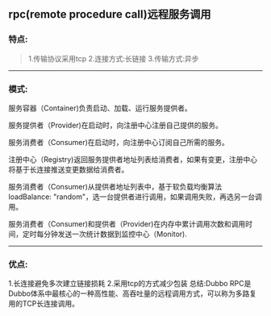 ## rpc(remote procedure call)远程服务调用

### 特点:
>1.传输协议采用tcp
2.连接方式:长链接
3.传输方式:异步

---

### 模式:
>
服务容器（Container)负责启动、加载、运行服务提供者。

服务提供者（Provider)在启动时，向注册中心注册自己提供的服务。

服务消费者（Consumer)在启动时，向注册中心订阅自己所需的服务。

注册中心（Registry)返回服务提供者地址列表给消费者，如果有变更，注册中心将基于长连接推送变更数据给消费者。

服务消费者（Consumer)从提供者地址列表中，基于软负载均衡算法loadBalance: "random"，选一台提供者进行调用，如果调用失败，再选另一台调用。

服务消费者（Consumer)和提供者（Provider)在内存中累计调用次数和调用时间，定时每分钟发送一次统计数据到监控中心（Monitor).

---

### 优点:
1.长连接避免多次建立链接损耗
2.采用tcp的方式减少包装
总结:Dubbo RPC是Dubbo体系中最核心的一种高性能、高吞吐量的远程调用方式，可以称为多路复用的TCP长连接调用。